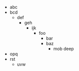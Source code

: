 - abc
- bcd
  - def
    - geh
      - ijk
        - foo
          - bar
          - baz
            - mob deep
- opq
- rst
  - uvw
